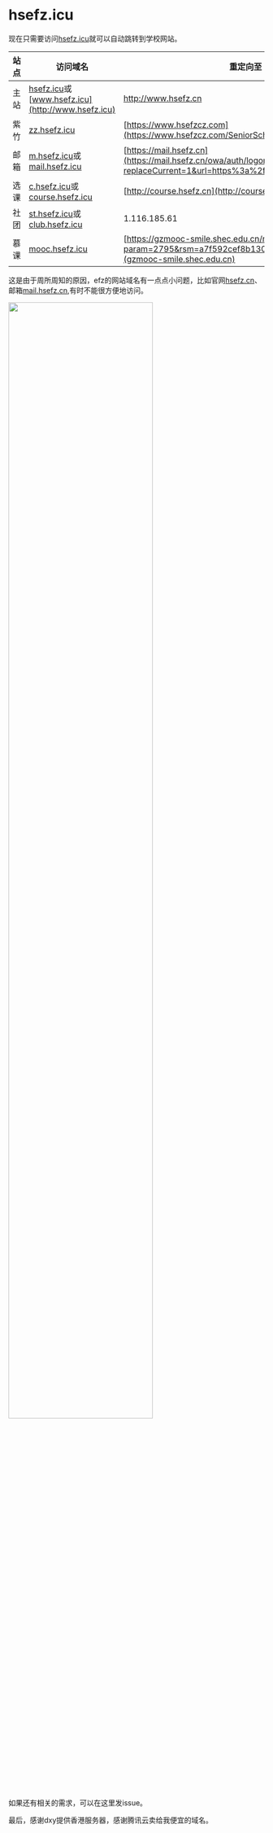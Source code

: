 # hsefz.icu

现在只需要访问[hsefz.icu](http://hsefz.icu)就可以自动跳转到学校网站。

|站点|访问域名|重定向至|
|  ----  | ----  | ---- |
|主站|[hsefz.icu](http://hsefz.icu)或[www.hsefz.icu](http://www.hsefz.icu)|http://www.hsefz.cn|
|紫竹|[zz.hsefz.icu](http://zz.hsefz.icu)|[https://www.hsefzcz.com](https://www.hsefzcz.com/SeniorSchool/home/index)|
|邮箱|[m.hsefz.icu](http://m.hsefz.icu)或[mail.hsefz.icu](http://mail.hsefz.icu)|[https://mail.hsefz.cn](https://mail.hsefz.cn/owa/auth/logon.aspx?replaceCurrent=1&url=https%3a%2f%2fmail.hsefz.cn%2fowa)|
|选课|[c.hsefz.icu](http://c.hsefz.icu)或[course.hsefz.icu](http://course.hsefz.icu)|[http://course.hsefz.cn](http://course.hsefz.cn)
|社团|[st.hsefz.icu](http://st.hsefz.icu)或[club.hsefz.icu](http://club.hsefz.icu)|1.116.185.61|
|慕课|[mooc.hsefz.icu](http://mooc.hsefz.icu)|[https://gzmooc-smile.shec.edu.cn/mooc/schoolIndex.action?param=2795&rsm=a7f592cef8b130a6967a90617db5681b/](gzmooc-smile.shec.edu.cn)|

这是由于周所周知的原因，efz的网站域名有一点点小问题，比如官网[hsefz.cn](http://hsefz.cn)、邮箱[mail.hsefz.cn](https://mail.hsefz.cn),有时不能很方便地访问。


<img src="https://user-images.githubusercontent.com/63027469/189476759-ede8eab2-03be-43e1-b3fc-de5c4abf84b8.png" width="75%">

如果还有相关的需求，可以在这里发issue。

最后，感谢dxy提供香港服务器，感谢腾讯云卖给我便宜的域名。
